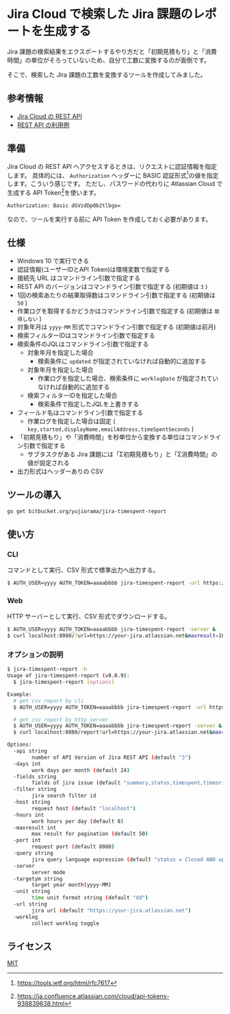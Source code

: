 # Jira Cloud で検索した Jira 課題のレポートを生成する

Jira 課題の検索結果をエクスポートするやり方だと「初期見積もり」と「消費時間」の単位がそろっていないため、自分で工数に変換するのが面倒です。

そこで、検索した Jira 課題の工数を変換するツールを作成してみました。

## 参考情報

* [Jira Cloud の REST API](https://developer.atlassian.com/server/jira/platform/rest-apis/)
* [REST API の利用例](https://developer.atlassian.com/server/jira/platform/jira-rest-api-examples/)

## 準備

Jira Cloud の REST API へアクセスするときは、リクエストに認証情報を指定します。
具体的には、 `Authorization` ヘッダーに BASIC 認証形式[^1]の値を指定します。こういう感じです。
ただし、パスワードの代わりに Atlassian Cloud で生成する API Token[^2]を使います。

```
Authorization: Basic dGVzdDp0b2tlbgo=
```

なので、ツールを実行する前に API Token を作成しておく必要があります。

[^1]: https://tools.ietf.org/html/rfc7617
[^2]: https://ja.confluence.atlassian.com/cloud/api-tokens-938839638.html

## 仕様

* Windows 10 で実行できる
* 認証情報(ユーザーIDとAPI Token)は環境変数で指定する
* 接続先 URL はコマンドライン引数で指定する
* REST API のバージョンはコマンドライン引数で指定する (初期値は `3` )
* 1回の検索あたりの結果取得数はコマンドライン引数で指定する (初期値は `50` )
* 作業ログを取得するかどうかはコマンドライン引数で指定する (初期値は `取得しない` )
* 対象年月は `yyyy-MM` 形式でコマンドライン引数で指定する (初期値は前月)
* 検索フィルターIDはコマンドライン引数で指定する
* 検索条件のJQLはコマンドライン引数で指定する
    * 対象年月を指定した場合
        * 検索条件に `updated` が指定されていなければ自動的に追加する
    * 対象年月を指定した場合
        * 作業ログを指定した場合、検索条件に `worklogDate` が指定されていなければ自動的に追加する
    * 検索フィルターIDを指定した場合
        * 検索条件で指定したJQLを上書きする
* フィールド名はコマンドライン引数で指定する
    * 作業ログを指定した場合は固定 ( `key,started,displayName,emailAddress,timeSpentSeconds` )
* 「初期見積もり」や「消費時間」を秒単位から変換する単位はコマンドライン引数で指定する
    - サブタスクがある Jira 課題には「Σ初期見積もり」と「Σ消費時間」の値が設定される
* 出力形式はヘッダーありの CSV

## ツールの導入

```bash
go get bitbucket.org/yujiorama/jira-timespent-report
```

## 使い方

### CLI

コマンドとして実行、CSV 形式で標準出力へ出力する。

```bash
$ AUTH_USER=yyyy AUTH_TOKEN=aaaabbbb jira-timespent-report -url https://your-jira.atlassian.net -maxresult 10 -unit dd -query "status = Closed" -targetym 2020-08
```

### Web

HTTP サーバーとして実行、CSV 形式でダウンロードする。

```bash
$ AUTH_USER=yyyy AUTH_TOKEN=aaaabbbb jira-timespent-report -server &
$ curl localhost:8080/?url=https://your-jira.atlassian.net&maxresult=10&unit=dd&query=status+%%3DClosed&targetym=2020-08
```

### オプションの説明

```bash
$ jira-timespent-report -h
Usage of jira-timespent-report (v0.0.9):
  $ jira-timespent-report [options]

Example:
  # get csv report by cli
  $ AUTH_USER=yyyy AUTH_TOKEN=aaaabbbb jira-timespent-report -url https://your-jira.atlassian.net -maxresult 10 -unit dd -query "status = Closed" -targetym 2020-08

  # get csv report by http server
  $ AUTH_USER=yyyy AUTH_TOKEN=aaaabbbb jira-timespent-report -server &
  $ curl localhost:8080/report?url=https://your-jira.atlassian.net&maxresult=10&unit=dd&query=status+%3DClosed&targetym=2020-08

Options:
  -api string
        number of API Version of Jira REST API (default "3")
  -days int
        work days per month (default 24)
  -fields string
        fields of jira issue (default "summary,status,timespent,timeoriginalestimate,aggregatetimespent,aggregatetimeoriginalestimate")
  -filter string
        jira search filter id
  -host string
        request host (default "localhost")
  -hours int
        work hours per day (default 8)
  -maxresult int
        max result for pagination (default 50)
  -port int
        request port (default 8080)
  -query string
        jira query language expression (default "status = Closed AND updated >= startOfMonth(-1) AND updated <= endOfMonth(-1)")
  -server
        server mode
  -targetym string
        target year month(yyyy-MM)
  -unit string
        time unit format string (default "dd")
  -url string
        jira url (default "https://your-jira.atlassian.net")
  -worklog
        collect worklog toggle
```

## ライセンス

[MIT](./LICENSE)
